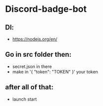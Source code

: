 # Discord-badge-bot

## Dl:
  - https://nodejs.org/en/

## Go in src folder then:
  - secret.json in there
  - make in '{ "token": "TOKEN" }' your token

## after all of that:
  - launch start
